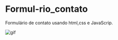 # Formul-rio_contato
Formulário de contato usando html,css e JavaScrip.

![gif](https://github.com/stephany-c/Formul-rio_contato/blob/master/Form%20Contato%20-%20Google%20Chrome%202021-02-26%2003-06-12.gif)
